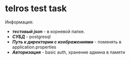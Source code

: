 # telros test task

Информация: 
- **_тестовый json_** - в корневой папке.
- **_СУБД_** - postgresql
- **_Путь к директории с изображениями_** - поменять в application.properties
- **_Авторизация_** - basic auth, хранение админа в памяти
